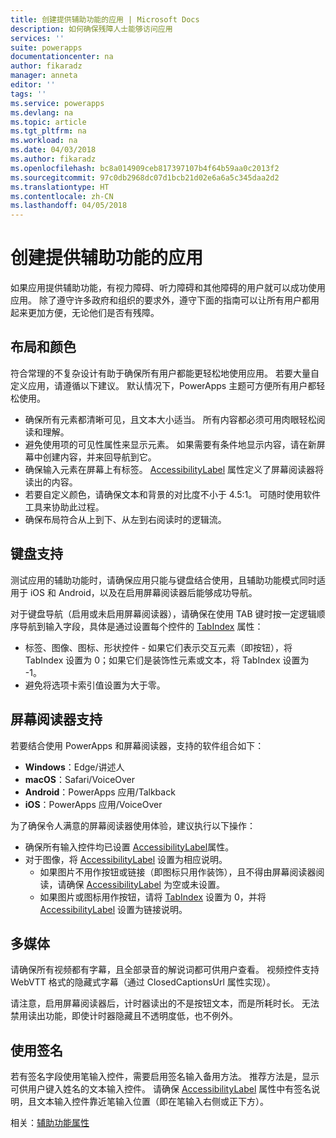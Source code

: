 ```yaml
---
title: 创建提供辅助功能的应用 | Microsoft Docs
description: 如何确保残障人士能够访问应用
services: ''
suite: powerapps
documentationcenter: na
author: fikaradz
manager: anneta
editor: ''
tags: ''
ms.service: powerapps
ms.devlang: na
ms.topic: article
ms.tgt_pltfrm: na
ms.workload: na
ms.date: 04/03/2018
ms.author: fikaradz
ms.openlocfilehash: bc8a014909ceb817397107b4f64b59aa0c2013f2
ms.sourcegitcommit: 97c0db2968dc07d1bcb21d02e6a6a5c345daa2d2
ms.translationtype: HT
ms.contentlocale: zh-CN
ms.lasthandoff: 04/05/2018
---
```

# <a name="create-accessible-apps"></a>创建提供辅助功能的应用
如果应用提供辅助功能，有视力障碍、听力障碍和其他障碍的用户就可以成功使用应用。  除了遵守许多政府和组织的要求外，遵守下面的指南可以让所有用户都用起来更加方便，无论他们是否有残障。

## <a name="layout-and-color"></a>布局和颜色
符合常理的不复杂设计有助于确保所有用户都能更轻松地使用应用。  若要大量自定义应用，请遵循以下建议。  默认情况下，PowerApps 主题可方便所有用户都轻松使用。
- 确保所有元素都清晰可见，且文本大小适当。  所有内容都必须可用肉眼轻松阅读和理解。
- 避免使用项的可见性属性来显示元素。  如果需要有条件地显示内容，请在新屏幕中创建内容，并来回导航到它。
- 确保输入元素在屏幕上有标签。 [AccessibilityLabel](controls/properties-accessibility.md) 属性定义了屏幕阅读器将读出的内容。
- 若要自定义颜色，请确保文本和背景的对比度不小于 4.5:1。  可随时使用软件工具来协助此过程。
- 确保布局符合从上到下、从左到右阅读时的逻辑流。


## <a name="keyboard-support"></a>键盘支持
测试应用的辅助功能时，请确保应用只能与键盘结合使用，且辅助功能模式同时适用于 iOS 和 Android，以及在启用屏幕阅读器后能够成功导航。

对于键盘导航（启用或未启用屏幕阅读器），请确保在使用 TAB 键时按一定逻辑顺序导航到输入字段，具体是通过设置每个控件的 [TabIndex](controls/properties-accessibility.md) 属性：
- 标签、图像、图标、形状控件 - 如果它们表示交互元素（即按钮），将 TabIndex 设置为 0；如果它们是装饰性元素或文本，将 TabIndex 设置为 -1。
- 避免将选项卡索引值设置为大于零。

## <a name="screen-reader-support"></a>屏幕阅读器支持
若要结合使用 PowerApps 和屏幕阅读器，支持的软件组合如下：

- **Windows**：Edge/讲述人
- **macOS**：Safari/VoiceOver
- **Android**：PowerApps 应用/Talkback
- **iOS**：PowerApps 应用/VoiceOver

为了确保令人满意的屏幕阅读器使用体验，建议执行以下操作：

- 确保所有输入控件均已设置 [AccessibilityLabel](controls/properties-accessibility.md)属性。
- 对于图像，将 [AccessibilityLabel](controls/properties-accessibility.md) 设置为相应说明。
  - 如果图片不用作按钮或链接（即图标只用作装饰），且不得由屏幕阅读器阅读，请确保 [AccessibilityLabel](controls/properties-accessibility.md) 为空或未设置。
  - 如果图片或图标用作按钮，请将 [TabIndex](controls/properties-accessibility.md) 设置为 0，并将 [AccessibilityLabel](controls/properties-accessibility.md) 设置为链接说明。


## <a name="multimedia"></a>多媒体
请确保所有视频都有字幕，且全部录音的解说词都可供用户查看。  视频控件支持 WebVTT 格式的隐藏式字幕（通过 ClosedCaptionsUrl 属性实现）。

请注意，启用屏幕阅读器后，计时器读出的不是按钮文本，而是所耗时长。  无法禁用读出功能，即使计时器隐藏且不透明度低，也不例外。

## <a name="working-with-signatures"></a>使用签名
若有签名字段使用笔输入控件，需要启用签名输入备用方法。  推荐方法是，显示可供用户键入姓名的文本输入控件。  请确保 [AccessibilityLabel](controls/properties-accessibility.md) 属性中有签名说明，且文本输入控件靠近笔输入位置（即在笔输入右侧或正下方）。



相关：[辅助功能属性](controls/properties-accessibility.md)
